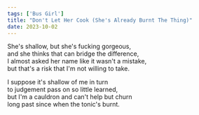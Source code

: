 ```yaml
---
tags: ['Bus Girl']
title: "Don't Let Her Cook (She's Already Burnt The Thing)"
date: 2023-10-02
---
```


She's shallow, but she's fucking gorgeous,  
and she thinks that can bridge the difference,  
I almost asked her name like it wasn't a mistake,  
but that's a risk that I'm not willing to take.

I suppose it's shallow of me in turn  
to judgement pass on so little learned,  
but I'm a cauldron and can't help but churn  
long past since when the tonic's burnt.
